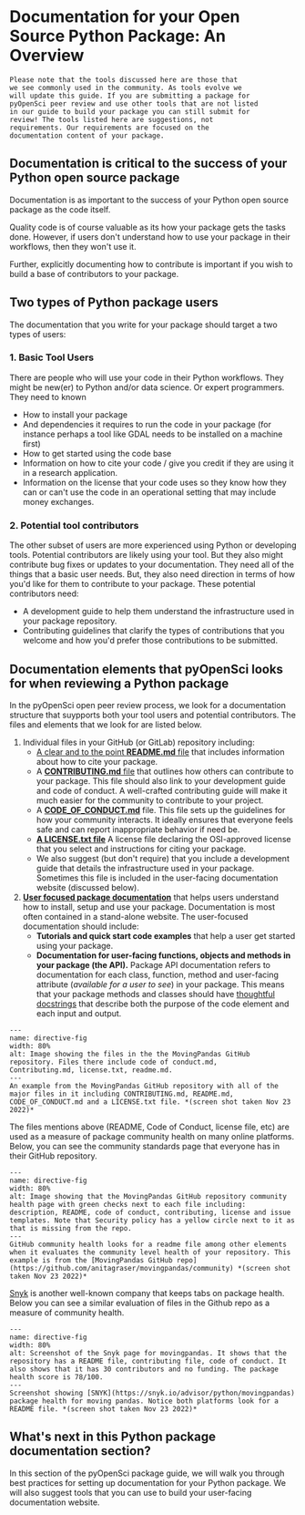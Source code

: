 # Documentation for your Open Source Python Package: An Overview

```{important} 
Please note that the tools discussed here are those that 
we see commonly used in the community. As tools evolve we 
will update this guide. If you are submitting a package for 
pyOpenSci peer review and use other tools that are not listed 
in our guide to build your package you can still submit for 
review! The tools listed here are suggestions, not 
requirements. Our requirements are focused on the 
documentation content of your package.  
```

<!-- ```{toctree}
:hidden:

Best Practices for Docs <package-documentation-best-practices>
Tools to Build Your Docs <python-package-documentation-tools>
Host & Help People Find Your Docs <website-hosting-optimizing-your-docs>
The README File <readme-file-best-practices.md>
Contributing & License files <contributing-license-coc>
``` -->
<!-- 
```{important}
## Quick Takeaways: Documentation must haves

Your package should at a minimum have:
* README.MD file
* CONTRIBUTING.md file
* CODE_OF_CONDUCT.md 
* LICENSE.txt 
* User-facing documentation website with tutorials 
* API documentation (often found in the user-facing documentation website)

The pages in this section of our guide provide you with more 
detail about creating each of the above elements. We also suggest 
tools that will help you build your documentation. 
``` -->

## Documentation is critical to the success of your Python open source package 

Documentation is as important to the success of your Python open source package 
as the code itself. 

Quality code is of course valuable as its how your package gets the tasks done. However, if users don't understand 
how to use your package in their workflows, then they won't use it. 

Further, explicitly documenting how to contribute is important if you wish 
to build a base of contributors to your package. 

## Two types of Python package users 

The documentation that you write for your 
package should target a two types of users:

### 1. Basic Tool Users 

There are people who will use your code in their Python workflows. They might be new(er) to Python and/or data science. Or expert programmers. They need to known
 * How to install your package
 * And dependencies it requires to run the code in your package (for instance perhaps a tool like GDAL needs to be installed on a machine first)
 * How to get started using the code base
 * Information on how to cite your code / give you credit if they are using it in a research application.
 * Information on the license that your code uses so they know how they can or can't use the code in an operational setting that may include money exchanges.

### 2. Potential tool contributors 

The other subset of users are more experienced using Python or developing tools. Potential contributors are likely using your tool. But they also might contribute bug fixes or updates to your documentation. They need all of the things that a basic user needs. But, they also need direction in terms of how you'd like for them to contribute to your package. These potential contributors need:

* A development guide to help them understand the infrastructure used in your package repository.
* Contributing guidelines that clarify the types of contributions that you welcome and how you'd prefer those contributions to be submitted.


## Documentation elements that pyOpenSci looks for when reviewing a Python package

In the pyOpenSci open peer review process, we look for 
a documentation structure that suypports both your tool users and potential contributors. The files and elements that we 
look for are listed below.

1. Individual files in your GitHub (or GitLab) repository including:
    * [A clear and to the point **README.md** file](readme-file-best-practices) that includes information about how to cite your package.
    * A [**CONTRIBUTING.md** file](contributing-license-coc) that outlines how others can contribute to your package. This file should also link to your development guide and code of conduct. A well-crafted contributing guide will make it much easier for the community to contribute to your project.
    * A [**CODE_OF_CONDUCT.md**](contributing-license-coc.html#the-code-of-conduct-md-file) file. This file sets up the guidelines for how your community interacts. It ideally ensures that everyone feels safe and can report inappropriate behavior if need be.   <!--<not sure why header targets aren't working here with Sphinx they work online> -->
    * [**A LICENSE.txt file**](contributing-license-coc.html#your-repository-should-have-a-license-md-file) A license file declaring the OSI-approved license that you select and instructions for citing your package.
    * We also suggest (but don't require) that you include a development guide that details the infrastructure used in your package. Sometimes this file is included in the user-facing documentation website (discussed below).  
1. [**User focused package documentation**](package-documentation-best-practices) that helps users understand how to install, setup and use your package. Documentation is most often contained in a stand-alone website. The user-focused documentation should include:
    * **Tutorials and quick start code examples** that help a user get started using your package. 
    * **Documentation for user-facing functions, objects and methods in your package (the API).** Package API documentation refers to documentation for each class, function, method and user-facing attribute (*available for a user to see*) in your package. This means that your package methods and classes should have [thoughtful docstrings](https://pandas.pydata.org/docs/development/contributing_docstring.html) that describe both the purpose of the code element and each input and output.


```{figure} ../images/moving-pandas-python-package-github-main-repo.png
---
name: directive-fig
width: 80%
alt: Image showing the files in the the MovingPandas GitHub repository. Files there include code of conduct.md,
Contributing.md, license.txt, readme.md. 
---
An example from the MovingPandas GitHub repository with all of the major files in it including CONTRIBUTING.md, README.md, CODE_OF_CONDUCT.md and a LICENSE.txt file. *(screen shot taken Nov 23 2022)*
```

The files mentions above (README, Code of Conduct, license 
file, etc) are used as a measure of package community health 
on many online platforms. Below, you can see the community 
standards page that everyone has in their GitHub repository. 

```{figure} ../images/moving-pandas-python-package-github-community-standards.png
---
name: directive-fig
width: 80%
alt: Image showing that the MovingPandas GitHub repository community health page with green checks next to each file including: description, README, code of conduct, contributing, license and issue templates. Note that Security policy has a yellow circle next to it as that is missing from the repo.
---
GitHub community health looks for a readme file among other elements when it evaluates the community level health of your repository. This example is from the [MovingPandas GitHub repo](https://github.com/anitagraser/movingpandas/community) *(screen shot taken Nov 23 2022)*
```

[Snyk](https://snyk.io/advisor/python) is another well-known company that keeps tabs on package health.
Below you can see a similar evaluation of files in the Github repo as a 
measure of community health. 

```{figure} ../images/moving-pandas-python-package-snyk-health.png
---
name: directive-fig
width: 80%
alt: Screenshot of the Snyk page for movingpandas. It shows that the repository has a README file, contributing file, code of conduct. It also shows that it has 30 contributors and no funding. The package health score is 78/100.
---
Screenshot showing [SNYK](https://snyk.io/advisor/python/movingpandas) package health for moving pandas. Notice both platforms look for a README file. *(screen shot taken Nov 23 2022)*
```


## What's next in this Python package documentation section?

In this section of the pyOpenSci package guide, we will walk 
you through best practices for setting up
documentation for your Python package. We will also suggest 
tools that you can use to build your user-facing documentation website. 




<!-- 
Commenting this out for now - it will be moved to another section

## Other recommendations
### Python version support
You should always be explicit about which versions of Python your package supports.
Keeping compatibility with old Python versions can be difficult as functionality changes.
A good rule of thumb is that the package should support, at least,
the latest three Python versions (e.g., 3.8, 3.7, 3.6).

### Code Style
pyOpenSci encourages authors to consult [PEP 8](https://www.python.org/dev/peps/pep-0008/) for information on how to style your code.

### Linting
An automatic linter (e.g. flake8) can help ensure your code is clean and free of syntax errors. These can be integrated with your CI. -->


